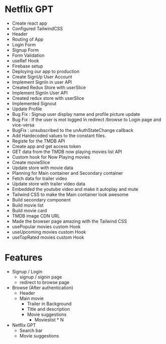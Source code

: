# Netflix GPT

- Create react app
- Configured TailwindCSS
- Header
- Routing of App
- Login Form
- Signup Form
- Form Validation
- useRef Hook
- Firebase setup
- Deploying our app to production
- Create SignUp User Account
- Implement SignIn in user API
- Created Redux Store with userSlice
- Implement SignIn User API
- Created redux store with userSlice
- Implemented Signout
- Update Profile
- Bug Fix : Signup user display name and profile picture update
- Bug Fix : If the user is mot logged In redirect /browse to Login page and vice-versa
- BugFix : unsubscribed to the unAuthStateChange callback
- Add Hardecoded values to the constant files.
- Registe for the TMDB API
- Create app and get access token
- GET data from the TMDB now playing movies list API
- Custom hook for Now Playing movies
- Create movieSlice
- Update store with movie data
- Planning for Main container and Secondary container
- Fetch data for trailer video
- Update store with trailer video data
- Embedded the youtube video and make it autoplay and mute
- Tailwind CSS to make the Main container look awesome
- Build secondary component
- Build movie list
- Build movie card
- TMDB image CDN URL
- Made the browser page amazing with the Tailwind CSS
- usePopular movies custom Hook
- useUpcoming movies custom Hook
- useTopRated movies custom Hook

# Features

- Signup / Login
  - signup / signin page
  - redirect to browse page
- Browse (After authentication)
  - Header
  - Main movie
    - Trailer in Background
    - Title and description
    - Movie suggestions
      - Movieslist \* N
- Netflix GPT
  - Search bar
  - Movie suggestions
